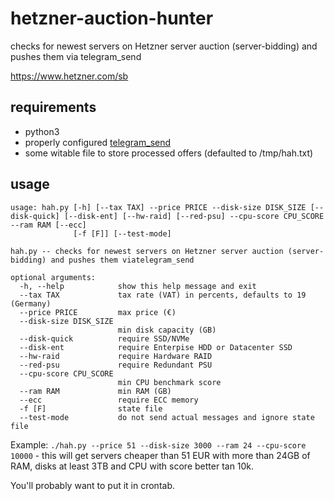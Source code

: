 # hetzner-auction-hunter
checks for newest servers on Hetzner server auction (server-bidding) and pushes them via telegram_send

https://www.hetzner.com/sb

## requirements
* python3
* properly configured [telegram_send](https://pypi.org/project/telegram-send/#installation)
* some witable file to store processed offers (defaulted to /tmp/hah.txt)

## usage
```
usage: hah.py [-h] [--tax TAX] --price PRICE --disk-size DISK_SIZE [--disk-quick] [--disk-ent] [--hw-raid] [--red-psu] --cpu-score CPU_SCORE --ram RAM [--ecc]
              [-f [F]] [--test-mode]

hah.py -- checks for newest servers on Hetzner server auction (server-bidding) and pushes them viatelegram_send

optional arguments:
  -h, --help            show this help message and exit
  --tax TAX             tax rate (VAT) in percents, defaults to 19 (Germany)
  --price PRICE         max price (€)
  --disk-size DISK_SIZE
                        min disk capacity (GB)
  --disk-quick          require SSD/NVMe
  --disk-ent            require Enterpise HDD or Datacenter SSD
  --hw-raid             require Hardware RAID
  --red-psu             require Redundant PSU
  --cpu-score CPU_SCORE
                        min CPU benchmark score
  --ram RAM             min RAM (GB)
  --ecc                 require ECC memory
  -f [F]                state file
  --test-mode           do not send actual messages and ignore state file
```

Example: `./hah.py --price 51 --disk-size 3000 --ram 24 --cpu-score 10000` - this will get servers cheaper than 51 EUR with more than 24GB of RAM, disks at least 3TB and CPU with score better tan 10k.

You'll probably want to put it in crontab.
